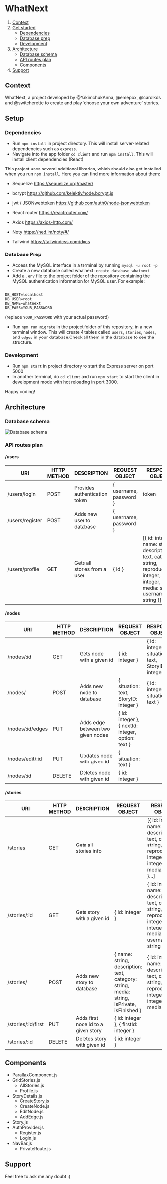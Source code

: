 # WhatNext

1. [Context](#context)
2. [Get started](#setup)
    - [Dependencies](#dependencies)
    - [Database prep](#database-prep)
    - [Development](#development)
3. [Architecture](#architecture)
    - [Database schema](#database-schema)
    - [API routes plan](#API-routes-plan)
    - [Components](#components)
4. [Support](#support)

## Context

WhatNext, a project developed by @YakimchukAnna, @emepox, @carolkds and @switcherette to create and play 'choose your own adventure' stories.

## Setup

### Dependencies

- Run `npm install` in project directory. This will install server-related dependencies such as `express`.
- Navigate into the app folder `cd client` and run `npm install`. This will install client dependencies (React).

This project uses several additional libraries, which should also get installed when you run `npm install`. Here you can find more information about them:

- Sequelize <https://sequelize.org/master/>
- bcrypt <https://github.com/kelektiv/node.bcrypt.js>
- jwt / JSONwebtoken <https://github.com/auth0/node-jsonwebtoken>

- React router <https://reactrouter.com/>
- Axios <https://axios-http.com/>
- Noty <https://ned.im/noty/#/>
- Tailwind <https://tailwindcss.com/docs>

### Database Prep

- Access the MySQL interface in a terminal by running `mysql -u root -p`
- Create a new database called whatnext: `create database whatnext`
- Add a `.env` file to the project folder of the repository containing the MySQL authentication information for MySQL user. For example:

```text

DB_HOST=localhost
DB_USER=root
DB_NAME=whatnext
DB_PASS=YOUR_PASSWORD

```

(replace `YOUR_PASSWORD` with your actual password)

- Run `npm run migrate` in the project folder of this repository, in a new terminal window. This will create 4 tables called `users`, `stories`, `nodes`, and `edges` in your database.Check all them in the database to see the structure.

### Development

- Run `npm start` in project directory to start the Express server on port 5000
- In another terminal, do `cd client` and run `npm start` to start the client in development mode with hot reloading in port 3000.

Happy coding!

## Architecture

### Database schema

![Database schema](https://github.com/CodeOp-tech/ModularStory/blob/staging/client/src/img/db-schema.png) 

### API routes plan

#### /users

| URl             | HTTP METHOD | DESCRIPTION                   | REQUEST OBJECT         | RESPONSE OBJECT                                                                                                                                     |
|-----------------|-------------|-------------------------------|------------------------|-----------------------------------------------------------------------------------------------------------------------------------------------------|
| /users/login    | POST        | Provides authentication token | { username, password } | token                                                                                                                                               |
| /users/register | POST        | Adds new user to database     | { username, password } |                                                                                                                                                     |
| /users/profile  | GET         | Gets all stories from a user  | { id }                 | [{ id: integer, name: string, description: text, category: string, reproductions: integer, rating: integer, media: string, username: string }] |

#### /nodes

| URl              | HTTP METHOD | DESCRIPTION                       | REQUEST OBJECT                                     | RESPONSE OBJECT                                    |
|------------------|-------------|-----------------------------------|----------------------------------------------------|----------------------------------------------------|
| /nodes/:id       | GET         | Gets node with a given id         | { id: integer }                                    | { id: integer, situation: text, StoryID: integer } |
| /nodes/          | POST        | Adds new node to database         | { situation: text, StoryID: integer }              | { id: integer, situation: text }                   |
| /nodes/:id/edges | PUT         | Adds edge between two given nodes | { id: integer }, { nextId: integer, option: text } |                                                    |
| /nodes/edit/:id  | PUT         | Updates node with given id        | { situation: text }                                |                                                    |
| /nodes/:id       | DELETE      | Deletes node with given id        | { id: integer }                                    |                                                    |

#### /stories

| URl                | HTTP METHOD | DESCRIPTION                         | REQUEST OBJECT                                                                              | RESPONSE OBJECT                                                                                                                              |
|--------------------|-------------|-------------------------------------|---------------------------------------------------------------------------------------------|----------------------------------------------------------------------------------------------------------------------------------------------|
| /stories           | GET         | Gets all stories info               |                                                                                             | [{ id: integer, name: string, description: text, category: string, reproductions: integer, rating: integer, media: string }...]              |
| /stories/:id       | GET         | Gets story with a given id          | { id: integer }                                                                             | { id: integer, name: string, description: text, category: string, reproductions: integer, rating: integer, media: string, username: string } |
| /stories/          | POST        | Adds new story to database          | { name: string, description: text, category: string, media: string, isPrivate, isFinished } | { id: integer, name: string, description: text, category: string, reproductions: integer, rating: integer, media: string}                    |
| /stories/:id/first | PUT         | Adds first node id to a given story | { id: integer }, { firstId: integer }                                                       |                                                                                                                                              |
| /stories/:id       | DELETE      | Deletes story with given id         | { id: integer }                                                                             |                                                                                                                                              |






## Components

- ParallaxComponent.js
- GridStories.js
  - AllStories.js
  - Profile.js
- StoryDetails.js
  - CreateStory.js
   - CreateNode.js
   - EditNode.js
   - AddEdge.js
- Story.js
- AuthProvider.js
  - Register.js
  - Login.js
- NavBar.js
  - PrivateRoute.js

## Support

Feel free to ask me any doubt :)
